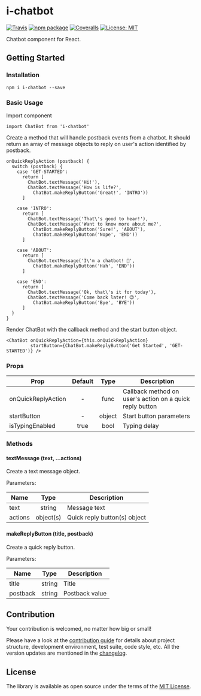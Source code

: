 # i-chatbot

[![Travis][build-badge]][build]
[![npm package][npm-badge]][npm]
[![Coveralls][coveralls-badge]][coveralls]
[![License: MIT][mit-badge]][mit]

Chatbot component for React.

[build-badge]: https://img.shields.io/travis/Endore8/i-chatbot.svg?branch=master
[build]: https://travis-ci.org/Endore8/i-chatbot

[npm-badge]: https://badge.fury.io/js/i-chatbot.svg
[npm]: https://www.npmjs.org/package/i-chatbot

[coveralls-badge]: https://codecov.io/gh/Endore8/i-chatbot/branch/master/graph/badge.svg
[coveralls]: https://codecov.io/gh/Endore8/i-chatbot/branch/master/graph/badge.svg

[mit-badge]: https://img.shields.io/badge/License-MIT-yellow.svg
[mit]: https://opensource.org/licenses/MIT

## Getting Started

### Installation

```
npm i i-chatbot --save
```

### Basic Usage

Import component

```
import ChatBot from 'i-chatbot' 
```

Create a method that will handle postback events from a chatbot. 
It should return an array of message objects to reply on user's action identified by postback.

```
onQuickReplyAction (postback) { 
  switch (postback) {
    case 'GET-STARTED':
      return [
        ChatBot.textMessage('Hi!'),
        ChatBot.textMessage('How is life?',
          ChatBot.makeReplyButton('Great!', 'INTRO'))
      ]

    case 'INTRO':
      return [
        ChatBot.textMessage('That\'s good to hear!'),
        ChatBot.textMessage('Want to know more about me?',
          ChatBot.makeReplyButton('Sure!', 'ABOUT'),
          ChatBot.makeReplyButton('Nope', 'END'))
      ]
 
    case 'ABOUT':
      return [
        ChatBot.textMessage('I\'m a chatbot! 🤖',
          ChatBot.makeReplyButton('Hah', 'END'))
      ]

    case 'END':
      return [
        ChatBot.textMessage('Ok, that\'s it for today'),
        ChatBot.textMessage('Come back later! 😉',
          ChatBot.makeReplyButton('Bye', 'BYE'))
      ]
  }
}
```

Render ChatBot with the callback method and the start button object.

```
<ChatBot onQuickReplyAction={this.onQuickReplyAction}
         startButton={ChatBot.makeReplyButton('Get Started', 'GET-STARTED')} />
```

### Props

| Prop               | Default       | Type   | Description |
| ------------------ |:-------------:| :------:| -----------|
| onQuickReplyAction | -             | func   | Callback method on user's action on a quick reply button |
| startButton        | -             | object | Start button parameters |
| isTypingEnabled    | true          | bool   | Typing delay |

### Methods

#### textMessage (text, ...actions)

Create a text message object.

Parameters:

| Name    | Type      | Description |
| ------- |:---------:| ------------|
| text    | string    | Message text |
| actions | object(s) | Quick reply button(s) object |

#### makeReplyButton (title, postback)

Create a quick reply button.

Parameters:

| Name     | Type   | Description |
| -------- |:------:| ------------|
| title    | string | Title |
| postback | string | Postback value |

## Contribution

Your contribution is welcomed, no matter how big or small! 

Please have a look at the [contribution guide](CONTRIBUTING.md) for details about project structure, development environment, test suite, code style, etc. 
All the version updates are mentioned in the [changelog](CHANGELOG.md).

## License

The library is available as open source under the terms of the [MIT License](LICENSE).